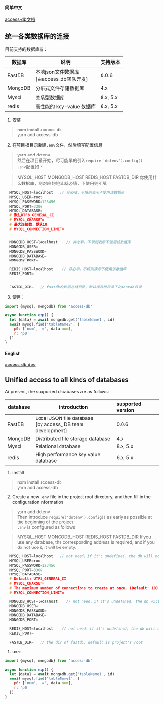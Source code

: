 #### 简单中文  
  
[access-db文档](https://access-db.cn)  
## 统一各类数据库的连接    

目前支持的数据库有：  

| 数据库  | 说明                                          | 支持版本 |
| ------- | --------------------------------------------- | :------- |
| FastDB  | 本地json文件数据库<br />\[由access_db团队开发\]  | 0.0.6    |
| MongoDB | 分布式文件存储数据库                          | 4.x      |
| Mysql   | 关系型数据库                                  | 8.x, 5.x |
| redis   | 高性能的 key-value 数据库                     | 6.x, 5.x |



1. 安装  
> npm install access-db  
> yarn add access-db  

2. 在项目根目录新建`.env`文件，然后填写配置信息  
> yarn add dotenv  
然后在项目最开始，尽可能早的引入`require('dotenv').config()`  
`.env`配置如下  
  
> MYSQL_HOST  MONGODB_HOST  REDIS_HOST  FASTDB_DIR
> 你使用什么数据库，则对应的地址就必填，不使用则不填
        
```c
  MYSQL_HOST=localhost   // 非必填，不填则表示不使用该数据库
  MYSQL_USER=root
  MYSQL_PASSWORD=123456
  MYSQL_PORT=3306
  MYSQL_DATABASE=
  # 默认UTF8_GENERAL_CI
  # MYSQL_CHARSET=
  # 最大连接数，默认10
  # MYSQL_CONNECTION_LIMIT=


  MONGODB_HOST=localhost    // 非必填，不填则表示不使用该数据库
  MONGODB_USER=
  MONGODB_PASSWORD=
  MONGODB_DATABASE=
  MONGODB_PORT=

  REDIS_HOST=localhost    // 非必填，不填则表示不使用该数据库
  REDIS_PORT=


  FASTDB_DIR=   // fastdb的数据存储目录，默认项目根目录下的fastdb目录


```


3. 使用：  
```js 
import {mysql, mongodb} from 'access-db'

async function exp() {
  let {data} = await mongodb.get('tableName1', id)
  await mysql.find('tableName2', {
    p0: ['num', '=', data.num],
    r: 'p0'
  })
}
```


#### English

[access-db doc](https://access-db.cn)  
## Unified access to all kinds of databases    

At present, the supported databases are as follows:   

| database | introduction                                                 | supported version |
| -------- | ------------------------------------------------------------ | :---------------- |
| FastDB   | Local JSON file database<br /> \[by access_ DB team development\] | 0.0.6             |
| MongoDB  | Distributed file storage database                            | 4.x               |
| Mysql    | Relational database                                          | 8.x, 5.x          |
| redis    | High performance key value database                          | 6.x, 5.x          |



1. install  
> npm install access-db   
> yarn add access-db   

2. Create a new `.env` file in the project root directory, and then fill in the configuration information   
> yarn add dotenv  
Then introduce `require('dotenv').config()` as early as possible at the beginning of the project   
`.env` is configured as follows  
  
> MYSQL_HOST  MONGODB_HOST  REDIS_HOST  FASTDB_DIR
> If you use any database, the corresponding address is required, and if you do not use it, it will be empty.
    
```c  
  MYSQL_HOST=localhost   // not need，if it's undefined, the db will not be used
  MYSQL_USER=root
  MYSQL_PASSWORD=123456
  MYSQL_PORT=3306
  MYSQL_DATABASE=
  # Default: UTF8_GENERAL_CI
  # MYSQL_CHARSET=
  # The maximum number of connections to create at once. (Default: 10)
  # MYSQL_CONNECTION_LIMIT= 

  MONGODB_HOST=localhost    // not need，if it's undefined, the db will not be used
  MONGODB_USER=
  MONGODB_PASSWORD=
  MONGODB_DATABASE=
  MONGODB_PORT=
  
  REDIS_HOST=localhost    // not need，if it's undefined, the db will not be used
  REDIS_PORT=

  FASTDB_DIR=   // the dir of fastdb. default is project's root
```


1. use:   
```js 
import {mysql, mongodb} from 'access-db'

async function exp() {
  let {data} = await mongodb.get('tableName1', id)
  await mysql.find('tableName2', {
    p0: ['num', '=', data.num],
    r: 'p0'
  })
}
```





